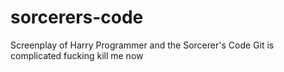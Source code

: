 # sorcerers-code
Screenplay of Harry Programmer and the Sorcerer's Code
Git is complicated fucking kill me now
